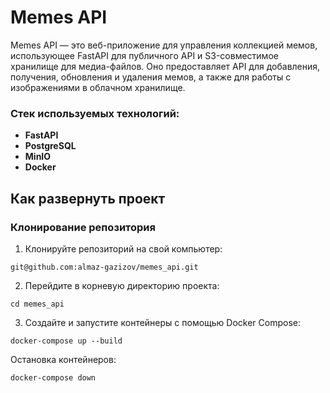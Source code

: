 # Memes API

Memes API — это веб-приложение для управления коллекцией мемов, использующее FastAPI для публичного API и S3-совместимое хранилище для медиа-файлов. Оно предоставляет API для добавления, получения, обновления и удаления мемов, а также для работы с изображениями в облачном хранилище.

### Стек используемых технологий:

- **FastAPI**
- **PostgreSQL**
- **MinIO**
- **Docker**

## Как развернуть проект

### Клонирование репозитория

1. Клонируйте репозиторий на свой компьютер:
```
git@github.com:almaz-gazizov/memes_api.git
```
2. Перейдите в корневую директорию проекта:
```
cd memes_api
```
3. Создайте и запустите контейнеры с помощью Docker Compose:
```
docker-compose up --build
```
Остановка контейнеров:
```
docker-compose down
```